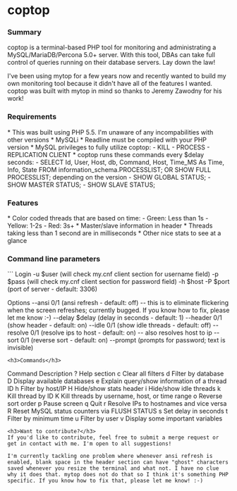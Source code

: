 # coptop
<h3>Summary</h3>
coptop is a terminal-based PHP tool for monitoring and administrating a MySQL/MariaDB/Percona 5.0+ server. With this tool, DBAs can take full control of queries running on their database servers. Lay down the law!

I've been using mytop for a few years now and recently wanted to build my own monitoring tool because it didn't have all of the features I wanted. coptop was built with mytop in mind so thanks to Jeremy Zawodny for his work!

<h3>Requirements</h3>
* This was built using PHP 5.5. I'm unaware of any incompabilities with other versions
* MySQLi
* Readline must be compiled with your PHP version
* MySQL privileges to fully utilize coptop:
  - KILL
  - PROCESS
  - REPLICATION CLIENT
* coptop runs these commands every $delay seconds:
  - SELECT Id, User, Host, db, Command, Host, Time_MS As Time, Info, State FROM information_schema.PROCESSLIST; OR SHOW FULL PROCESSLIST; depending on the version
  - SHOW GLOBAL STATUS;
  - SHOW MASTER STATUS;
  - SHOW SLAVE STATUS;
  
<h3>Features</h3>
* Color coded threads that are based on time:
  - Green: Less than 1s
  - Yellow: 1-2s
  - Red: 3s+
* Master/slave information in header
* Threads taking less than 1 second are in milliseconds
* Other nice stats to see at a glance

<h3>Command line parameters</h3>
```
Login
  	-u        $user  (will check my.cnf client section for username field)
  	-p        $pass  (will check my.cnf client section for password field)
  	-h        $host
  	-P        $port  (port of server      - default: 3306)

Options
  	--ansi    0/1    (ansi refresh        - default: off) -- this is to eliminate flickering when the screen refreshes; currently bugged. If you know how to fix, please let me know :-)
  	--delay   $delay (delay in seconds    - default: 1)
  	--header  0/1    (show header         - default: on)
  	--idle    0/1    (show idle threads   - default: off)
  	--resolve 0/1    (resolve ips to host - default: on) -- also resolves host to ip
  	--sort    0/1    (reverse sort        - default: on)
  	--prompt         (prompts for password; text is invisible)
```
<h3>Commands</h3>
```
Command Description
   ?    Help section
   c    Clear all filters
   d    Filter by database
   D    Display available databases
   e    Explain query/show information of a thread ID
   h    Filter by host/IP
   H    Hide/show stats header
   i    Hide/show idle threads
   k    Kill thread by ID
   K    Kill threads by username, host, or time range
   o    Reverse sort order
   p    Pause screen
   q    Quit
   r    Resolve IPs to hostnames and vice versa
   R    Reset MySQL status counters via FLUSH STATUS
   s    Set delay in seconds
   t    Filter by minimum time
   u    Filter by user
   v    Display some important variables
```
<h3>Want to contribute?</h3>
If you'd like to contribute, feel free to submit a merge request or get in contact with me. I'm open to all suggestions!

I'm currently tackling one problem where whenever ansi refresh is enabled, blank space in the header section can have "ghost" characters saved whenever you resize the terminal and what not. I have no clue why it does that. mytop does not do that so I think it's something PHP specific. If you know how to fix that, please let me know! :-)

